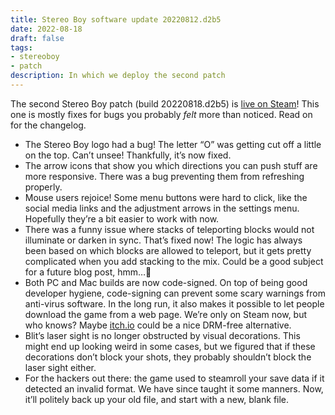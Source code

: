 ```yaml
---
title: Stereo Boy software update 20220812.d2b5
date: 2022-08-18
draft: false
tags:
- stereoboy
- patch
description: In which we deploy the second patch
---
```


The second Stereo Boy patch (build 20220818.d2b5) is [live on Steam](https://store.steampowered.com/app/2073530/Stereo_Boy/)! This one is mostly fixes for bugs you probably *felt* more than noticed. Read on for the changelog.

<!--more-->

- The Stereo Boy logo had a bug! The letter “O” was getting cut off a little on the top. Can’t unsee! Thankfully, it’s now fixed.
- The arrow icons that show you which directions you can push stuff are more responsive. There was a bug preventing them from refreshing properly.
- Mouse users rejoice! Some menu buttons were hard to click, like the social media links and the adjustment arrows in the settings menu. Hopefully they’re a bit easier to work with now.
- There was a funny issue where stacks of teleporting blocks would not illuminate or darken in sync. That’s fixed now! The logic has always been based on which blocks are allowed to teleport, but it gets pretty complicated when you add stacking to the mix. Could be a good subject for a future blog post, hmm…🤔
- Both PC and Mac builds are now code-signed. On top of being good developer hygiene, code-signing can prevent some scary warnings from anti-virus software. In the long run, it also makes it possible to let people download the game from a web page. We’re only on Steam now, but who knows? Maybe [itch.io](http://itch.io) could be a nice DRM-free alternative.
- Blit’s laser sight is no longer obstructed by visual decorations. This might end up looking weird in some cases, but we figured that if these decorations don’t block your shots, they probably shouldn’t block the laser sight either.
- For the hackers out there: the game used to steamroll your save data if it detected an invalid format. We have since taught it some manners. Now, it’ll politely back up your old file, and start with a new, blank file.